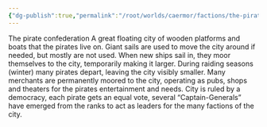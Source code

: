 ```yaml
---
{"dg-publish":true,"permalink":"/root/worlds/caermor/factions/the-pirate-confedaration/","tags":["Chaia"]}
---
```


The pirate confederation 
A great floating city of wooden platforms and boats that the pirates live on.
Giant sails are used to move the city around if needed, but mostly are not used. 
When new ships sail in, they moor themselves to the city, temporarily making it larger.
During raiding seasons (winter) many pirates depart, leaving the city visibly smaller. 
Many merchants are permanently moored to the city, operating as pubs, shops and theaters for the pirates entertainment and needs.
City is ruled by a democracy, each pirate gets an equal vote, several “Captain-Generals” have emerged from the ranks to act as leaders for the many factions of the city.
